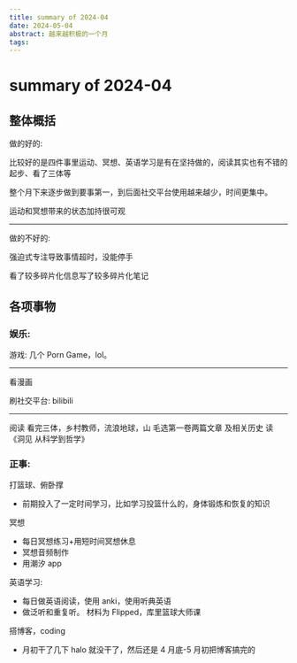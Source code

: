 ```yaml
---
title: summary of 2024-04
date: 2024-05-04
abstract: 越来越积极的一个月  
tags: 
---
```


# summary of 2024-04

## 整体概括

做的好的:

比较好的是四件事里运动、冥想、英语学习是有在坚持做的，阅读其实也有不错的起步、看了三体等

整个月下来逐步做到要事第一，到后面社交平台使用越来越少，时间更集中。

运动和冥想带来的状态加持很可观

---

做的不好的:

强迫式专注导致事情超时，没能停手

看了较多碎片化信息写了较多碎片化笔记

## 各项事物

### 娱乐:

游戏: 几个 Porn Game，lol。

---

看漫画

刷社交平台: bilibili

---

阅读
看完三体，乡村教师，流浪地球，山
毛选第一卷两篇文章 及相关历史
读《洞见 从科学到哲学》

### 正事:

打篮球、俯卧撑

-   前期投入了一定时间学习，比如学习投篮什么的，身体锻炼和恢复的知识

冥想

-   每日冥想练习+用短时间冥想休息
-   冥想音频制作
-   用潮汐 app

英语学习:

-   每日做英语阅读，使用 anki，使用听典英语
-   做泛听和重复听。 材料为 Flipped，库里篮球大师课

搭博客，coding

-   月初干了几下 halo 就没干了，然后还是 4 月底-5 月初把博客搞完的
